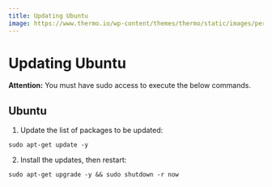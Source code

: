 ```yaml
---
title: Updating Ubuntu
image: https://www.thermo.io/wp-content/themes/thermo/static/images/perks-5.svg
---
```


# Updating Ubuntu
**Attention:** You must have sudo access to execute the below commands.
## Ubuntu
1. Update the list of packages to be updated:
```
sudo apt-get update -y
```
2. Install the updates, then restart:
```
sudo apt-get upgrade -y && sudo shutdown -r now
